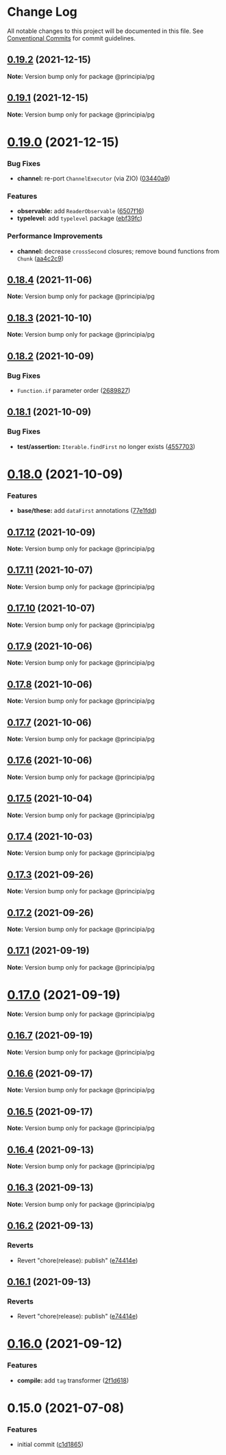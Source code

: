 # Change Log

All notable changes to this project will be documented in this file.
See [Conventional Commits](https://conventionalcommits.org) for commit guidelines.

## [0.19.2](https://github.com/0x706b/principia.ts/compare/@principia/pg@0.19.1...@principia/pg@0.19.2) (2021-12-15)

**Note:** Version bump only for package @principia/pg





## [0.19.1](https://github.com/0x706b/principia.ts/compare/@principia/pg@0.19.0...@principia/pg@0.19.1) (2021-12-15)

**Note:** Version bump only for package @principia/pg





# [0.19.0](https://github.com/0x706b/principia.ts/compare/@principia/pg@0.18.4...@principia/pg@0.19.0) (2021-12-15)


### Bug Fixes

* **channel:** re-port `ChannelExecutor` (via ZIO) ([03440a9](https://github.com/0x706b/principia.ts/commit/03440a9b0fd0f7984738893ea18710593cf30239))


### Features

* **observable:** add `ReaderObservable` ([6507f16](https://github.com/0x706b/principia.ts/commit/6507f165e61530d79589e5e1f2f8712126ac0f60))
* **typelevel:** add `typelevel` package ([ebf39fc](https://github.com/0x706b/principia.ts/commit/ebf39fc0fe9decdd06dbbf33add0e532cdeccb2d))


### Performance Improvements

* **channel:** decrease `crossSecond` closures; remove bound functions from `Chunk` ([aa4c2c9](https://github.com/0x706b/principia.ts/commit/aa4c2c98a74b84854cb159804a16bd58dacb5fdb))





## [0.18.4](https://github.com/0x706b/principia.ts/compare/@principia/pg@0.18.3...@principia/pg@0.18.4) (2021-11-06)

**Note:** Version bump only for package @principia/pg





## [0.18.3](https://github.com/0x706b/principia.ts/compare/@principia/pg@0.18.2...@principia/pg@0.18.3) (2021-10-10)

**Note:** Version bump only for package @principia/pg





## [0.18.2](https://github.com/0x706b/principia.ts/compare/@principia/pg@0.18.1...@principia/pg@0.18.2) (2021-10-09)


### Bug Fixes

* `Function.if` parameter order ([2689827](https://github.com/0x706b/principia.ts/commit/2689827e45e3cb1a15d7fe16e6553c756a0c53fe))





## [0.18.1](https://github.com/0x706b/principia.ts/compare/@principia/pg@0.18.0...@principia/pg@0.18.1) (2021-10-09)


### Bug Fixes

* **test/assertion:** `Iterable.findFirst` no longer exists ([4557703](https://github.com/0x706b/principia.ts/commit/45577031d470df43abb922081e805458e1f97544))





# [0.18.0](https://github.com/0x706b/principia.ts/compare/@principia/pg@0.17.12...@principia/pg@0.18.0) (2021-10-09)


### Features

* **base/these:** add `dataFirst` annotations ([77e1fdd](https://github.com/0x706b/principia.ts/commit/77e1fdda4d4d4e7a2542bde78655589597441d50))





## [0.17.12](https://github.com/0x706b/principia.ts/compare/@principia/pg@0.17.11...@principia/pg@0.17.12) (2021-10-09)

**Note:** Version bump only for package @principia/pg





## [0.17.11](https://github.com/0x706b/principia.ts/compare/@principia/pg@0.17.10...@principia/pg@0.17.11) (2021-10-07)

**Note:** Version bump only for package @principia/pg





## [0.17.10](https://github.com/0x706b/principia.ts/compare/@principia/pg@0.17.9...@principia/pg@0.17.10) (2021-10-07)

**Note:** Version bump only for package @principia/pg





## [0.17.9](https://github.com/0x706b/principia.ts/compare/@principia/pg@0.17.8...@principia/pg@0.17.9) (2021-10-06)

**Note:** Version bump only for package @principia/pg





## [0.17.8](https://github.com/0x706b/principia.ts/compare/@principia/pg@0.17.7...@principia/pg@0.17.8) (2021-10-06)

**Note:** Version bump only for package @principia/pg





## [0.17.7](https://github.com/0x706b/principia.ts/compare/@principia/pg@0.17.6...@principia/pg@0.17.7) (2021-10-06)

**Note:** Version bump only for package @principia/pg





## [0.17.6](https://github.com/0x706b/principia.ts/compare/@principia/pg@0.17.5...@principia/pg@0.17.6) (2021-10-06)

**Note:** Version bump only for package @principia/pg





## [0.17.5](https://github.com/0x706b/principia.ts/compare/@principia/pg@0.17.4...@principia/pg@0.17.5) (2021-10-04)

**Note:** Version bump only for package @principia/pg





## [0.17.4](https://github.com/0x706b/principia.ts/compare/@principia/pg@0.17.3...@principia/pg@0.17.4) (2021-10-03)

**Note:** Version bump only for package @principia/pg





## [0.17.3](https://github.com/0x706b/principia.ts/compare/@principia/pg@0.17.2...@principia/pg@0.17.3) (2021-09-26)

**Note:** Version bump only for package @principia/pg





## [0.17.2](https://github.com/0x706b/principia.ts/compare/@principia/pg@0.17.1...@principia/pg@0.17.2) (2021-09-26)

**Note:** Version bump only for package @principia/pg





## [0.17.1](https://github.com/0x706b/principia.ts/compare/@principia/pg@0.17.0...@principia/pg@0.17.1) (2021-09-19)

**Note:** Version bump only for package @principia/pg





# [0.17.0](https://github.com/0x706b/principia.ts/compare/@principia/pg@0.16.7...@principia/pg@0.17.0) (2021-09-19)

**Note:** Version bump only for package @principia/pg





## [0.16.7](https://github.com/0x706b/principia.ts/compare/@principia/pg@0.16.6...@principia/pg@0.16.7) (2021-09-19)

**Note:** Version bump only for package @principia/pg





## [0.16.6](https://github.com/0x706b/principia.ts/compare/@principia/pg@0.16.5...@principia/pg@0.16.6) (2021-09-17)

**Note:** Version bump only for package @principia/pg





## [0.16.5](https://github.com/0x706b/principia.ts/compare/@principia/pg@0.16.4...@principia/pg@0.16.5) (2021-09-17)

**Note:** Version bump only for package @principia/pg





## [0.16.4](https://github.com/0x706b/principia.ts/compare/@principia/pg@0.16.3...@principia/pg@0.16.4) (2021-09-13)

**Note:** Version bump only for package @principia/pg





## [0.16.3](https://github.com/0x706b/principia.ts/compare/@principia/pg@0.16.2...@principia/pg@0.16.3) (2021-09-13)

**Note:** Version bump only for package @principia/pg





## [0.16.2](https://github.com/0x706b/principia.ts/compare/@principia/pg@0.16.1...@principia/pg@0.16.2) (2021-09-13)


### Reverts

* Revert "chore(release): publish" ([e74414e](https://github.com/0x706b/principia.ts/commit/e74414effa51392092770ecd542b55608dbb1201))





## [0.16.1](https://github.com/0x706b/principia.ts/compare/@principia/pg@0.16.1...@principia/pg@0.16.1) (2021-09-13)


### Reverts

* Revert "chore(release): publish" ([e74414e](https://github.com/0x706b/principia.ts/commit/e74414effa51392092770ecd542b55608dbb1201))





# [0.16.0](https://github.com/0x706b/principia.ts/compare/@principia/pg@0.15.0...@principia/pg@0.16.0) (2021-09-12)


### Features

* **compile:** add `tag` transformer ([2f1d618](https://github.com/0x706b/principia.ts/commit/2f1d6186a69804b169d7dc2eb96346d612fd3582))





# 0.15.0 (2021-07-08)


### Features

* initial commit ([c1d1865](https://github.com/0x706b/principia.ts/commit/c1d1865d93b8c7762c4cdfa912360f467c0bae02))
